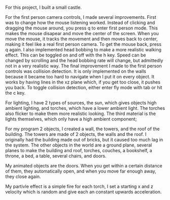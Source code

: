 For this project, I built a small castle.

For the first person camera controls, I made several improvements.
First was to change how the mouse listening worked.
Instead of clicking and dragging the mouse around, you press q to enter first person mode.
This makes the mouse disapear and move the center of the screen.
When you move the mouse, it tracks the movement and then moves back to center, making it feel like a real first person camera.
To get the mouse back, press q again.
I also implemented head bobbing to make a more realistic walking effect.
This can be toggled on and off with the h key.
Speed can be changed by scrolling and the head bobbing rate will change, but admittedly not in a very realistic way.
The final improvement I made to the first person controls was collision detection.
It is only implemented on the walls because it became too hard to navigate when I put it on every object.
It works by having lines in the xz plane which, if you get too close, it pushes you back.
To toggle collision detection, either enter fly mode with tab or hit the c key.

For lighting, I have 2 types of sources, the sun, which gives objects high ambient lighting, and torches, which have a lower ambient light.
The torches also flicker to make them more realistic looking. The third material is the lights themselves, which only have a high ambient component;

For my program 2 objects, I created a wall, the towers, and the roof of the building. The towers are made of 2 objects, the walls and the roof.
I originally had the building made out of bricks, but it caused too much lag in the system.
The other objects in the world are a ground plane, several planes to make the building and roof, torches, couches, a bookshelf, a throne, a bed, a table, several chairs, and doors.

My animated objects are the doors. When you get within a certain distance of them, they automatically open, and when you move far enough away, they close again.

My partivle effect is a simple fire for each torch, I set a starting x and z velocity which is random and give each an constant upwards acceleration.
